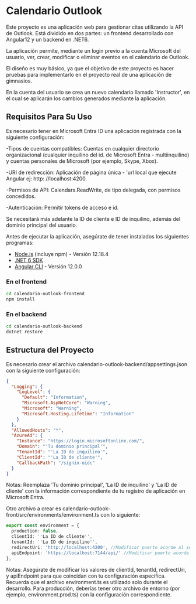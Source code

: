 # Calendario Outlook

Este proyecto es una aplicación web para gestionar citas utilizando la API de Outlook. 
Está dividido en dos partes: un frontend desarrollado con Angular12 y un backend en .NET6.

La aplicación permite, mediante un login previo a la cuenta Microsoft del usuario, ver,
crear, modificar o eliminar eventos en el calendario de Outlook.

El diseño es muy básico, ya que el objetivo de este proyecto es hacer pruebas para
implementarlo en el proyecto real de una aplicación de gimnasios.

En la cuenta del usuario se crea un nuevo calendario llamado 'Instructor', en el cual
se aplicarán los cambios generados mediante la aplicación.

## Requisitos Para Su Uso

Es necesario tener en Microsoft Entra ID una aplicación registrada con la siguiente configuración:

-Tipos de cuentas compatibles: Cuentas en cualquier directorio organizacional (cualquier inquilino 
del id. de Microsoft Entra - multiinquilino) y cuentas personales de Microsoft (por ejemplo, Skype, Xbox).

-URI de redirección: Aplicación de página única - 'url local que ejecute Angular ej: http: //localhost:4200.

-Permisos de API: Calendars.ReadWrite, de tipo delegada, con permisos concedidos.

-Autenticación: Permitir tokens de acceso e id.

Se necesitará más adelante la ID de cliente e ID de inquilino, además del dominio principal del usuario.  

Antes de ejecutar la aplicación, asegúrate de tener instalados los siguientes programas:

- [Node.js](https://nodejs.org/) (incluye npm) - Versión 12.18.4
- [.NET 6 SDK](https://dotnet.microsoft.com/download/dotnet/6.0)
- [Angular CLI](https://angular.io/cli) - Versión 12.0.0

### En el frontend
```bash
cd calendario-outlook-frontend
npm install
```

### En el backend
```bash
cd calendario-outlook-backend
dotnet restore
```

## Estructura del Proyecto

Es necesario crear el archivo calendario-outlook-backend/appsettings.json con la siguiente configuración:
```json
{
  "Logging": {
    "LogLevel": {
      "Default": "Information",
      "Microsoft.AspNetCore": "Warning",
      "Microsoft": "Warning",
      "Microsoft.Hosting.Lifetime": "Information"
    }
  },
  "AllowedHosts": "*",
  "AzureAd": {
    "Instance": "https://login.microsoftonline.com/",
    "Domain": "'Tu dominio principal'",
    "TenantId": "'La ID de inquilino'",
    "ClientId": "'La ID de cliente'",
    "CallbackPath": "/signin-oidc"
  }
}
```
Notas:
Reemplaza 'Tu dominio principal', 'La ID de inquilino' y 'La ID de cliente' con la información correspondiente 
de tu registro de aplicación en Microsoft Entra.

Otro archivo a crear es calendario-outlook-front/src/environments/environment.ts con lo siguiente:
```ts
export const environment = {
  production: false,
  clientId: ''La ID de cliente'',
  tenantId: ''La ID de inquilino'',
  redirectUri: 'http://localhost:4200', //Modificar puerto acorde al servidor de escucha de Angular
  apiEndpoint: 'https://localhost:7144/api/' //Modificar puerto acorde al servidor de escucha de .NET
};
```
Notas:
Asegúrate de modificar los valores de clientId, tenantId, redirectUri, y apiEndpoint para que coincidan con tu 
configuración específica.
Recuerda que el archivo environment.ts es utilizado solo durante el desarrollo. Para producción, deberías tener otro 
archivo de entorno (por ejemplo, environment.prod.ts) con la configuración correspondiente.
